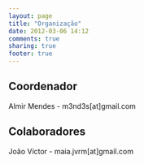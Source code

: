 ```yaml
---
layout: page
title: "Organização"
date: 2012-03-06 14:12
comments: true
sharing: true
footer: true
---
```


Coordenador
-----------

Almir Mendes - m3nd3s[at]gmail.com

Colaboradores
-------------

João Víctor - maia.jvrm[at]gmail.com 
